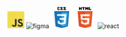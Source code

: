 <p align="center" >  
  <img src="https://raw.githubusercontent.com/devicons/devicon/master/icons/javascript/javascript-original.svg" alt="javascript" width="40" height="40"/>
  <img src="https://www.vectorlogo.zone/logos/figma/figma-icon.svg" alt="figma" width="40" height="40"/> 
  <img src="https://raw.githubusercontent.com/devicons/devicon/master/icons/css3/css3-original-wordmark.svg" alt="css3" width="50" height="50"/> 
  <img src="https://raw.githubusercontent.com/devicons/devicon/master/icons/html5/html5-original-wordmark.svg" alt="html5" width="50" height="50"/> 
  <img src="https://cdn.jsdelivr.net/gh/devicons/devicon@latest/icons/react/react-original.svg" alt="react" width="40" height="50" />
          
<!--   <img src="https://raw.githubusercontent.com/devicons/devicon/master/icons/electron/electron-original.svg" alt="electron" width="50" height="50"/> -->
</p>
